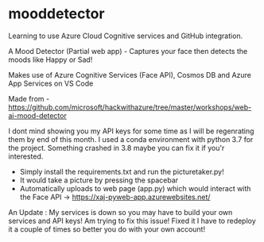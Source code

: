 # mooddetector

Learning to use Azure Cloud Cognitive services and GitHub integration.

A Mood Detector (Partial web app) - Captures your face then detects the moods like Happy or Sad!

Makes use of Azure Cognitive Services (Face API), Cosmos DB and Azure App Services on VS Code

Made from - https://github.com/microsoft/hackwithazure/tree/master/workshops/web-ai-mood-detector

I dont mind showing you my API keys for some time as I will be regenrating them by end of this month. 
I used a conda environment with python 3.7 for the project. Something crashed in 3.8 maybe you can fix it if you'r interested.

- Simply install the requirements.txt and run the picturetaker.py!
- It would take a picture by pressing the spacebar
- Automatically uploads to web page (app.py) which would interact with the Face API -> https://xaj-pyweb-app.azurewebsites.net/


An Update : My services is down so you may have to build your own services and API keys! Am trying to fix this issue!
Fixed it I have to redeploy it a couple of times so better you do with your own account!
